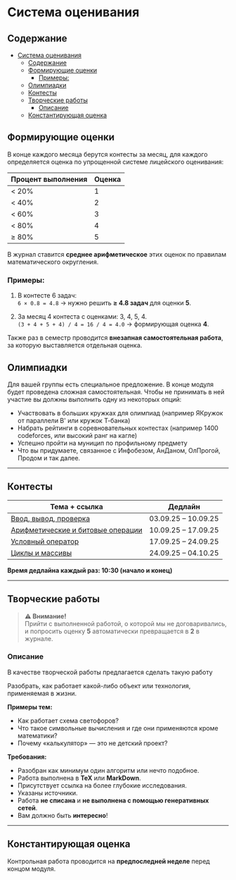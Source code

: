 # Система оценивания

## Содержание
- [Система оценивания](#система-оценивания)
  - [Содержание](#содержание)
  - [Формирующие оценки](#формирующие-оценки)
    - [Примеры:](#примеры)
  - [Олимпиадки](#олимпиадки)
  - [Контесты](#контесты)
  - [Творческие работы](#творческие-работы)
    - [Описание](#описание)
  - [Константирующая оценка](#константирующая-оценка)

## Формирующие оценки
В конце каждого месяца берутся контесты за месяц, для каждого определяется оценка по упрощенной системе лицейского оценивания:

| Процент выполнения | Оценка |
|-------------------|--------|
| < 20%             | 1      |
| < 40%             | 2      |
| < 60%             | 3      |
| < 80%             | 4      |
| ≥ 80%             | 5      |

В журнал ставится **среднее арифметическое** этих оценок по правилам математического округления.

### Примеры:
1. В контесте 6 задач:  
   `6 × 0.8 = 4.8` → нужно решить **≥ 4.8 задач** для оценки **5**.

2. За месяц 4 контеста с оценками: 3, 4, 5, 4.  
   `(3 + 4 + 5 + 4) / 4 = 16 / 4 = 4.0` → формирующая оценка **4**.

Также раз в семестр проводится **внезапная самостоятельная работа**, за которую выставляется отдельная оценка.

## Олимпиадки

Для вашей группы есть специальное предложение. В конце модуля будет проведена сложная самостоятельная. Чтобы не принимать в ней участие вы должны выполнить одну из некоторых опций:
- Участвовать в больших кружках для олимпиад (например ЯКружок от параллели B' или кружок Т-банка)
- Набрать рейтинги в соревновательных контестах (например 1400 codeforces, или высокий ранг на кагле)
- Успешно пройти на муницип по профильному предмету
- Что вы придумаете, связанное с Инфобезом, АнДаном, ОлПрогой, Продом и так далее. 

---

## Контесты

| Тема + ссылка | Дедлайн |
|---------------|---------|
| [Ввод, вывод, проверка](https://official.contest.yandex.ru/contest/80896/enter) | 03.09.25 – 10.09.25 |
| [Арифметические и битовые операции](https://official.contest.yandex.ru/contest/81188/enter) | 10.09.25 – 17.09.25 |
| [Условный оператор](https://official.contest.yandex.ru/contest/68255/enter) | 17.09.25 – 24.09.25 |
| [Циклы и массивы](https://official.contest.yandex.ru/contest/82015/enter) | 24.09.25 – 04.10.25 |

**Время дедлайна каждый раз: 10:30 (начало и конец)**

---

## Творческие работы

> **⚠️ Внимание!**  
> Прийти с выполненной работой, о которой мы не договаривались, и попросить оценку **5** автоматически превращается в **2** в журнале.

### Описание
В качестве творческой работы предлагается сделать такую работу

Разобрать, как работает какой-либо объект или технология, применяемая в жизни.

**Примеры тем:**
- Как работает схема светофоров?
- Что такое символьные вычисления и где они применяются кроме математики?
- Почему «калькулятор» — это не детский проект?

**Требования:**
- Разобран как минимум один алгоритм или нечто подобное.
- Работа выполнена в **TeX** или **MarkDown**.
- Присутствует ссылка на более глубокие исследования.
- Указаны источники.
- Работа **не списана** и **не выполнена с помощью генеративных сетей**.
- Вам должно быть **интересно**!

---

## Константирующая оценка
Контрольная работа проводится на **предпоследней неделе** перед концом модуля.